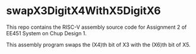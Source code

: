 # swapX3DigitX4WithX5DigitX6

This repo contains the RISC-V assembly source code for Assignment 2 of EE451 System on Chup Design 1.

This assembly program swaps the (X4)th bit of X3 with the (X6)th bit of X5.
